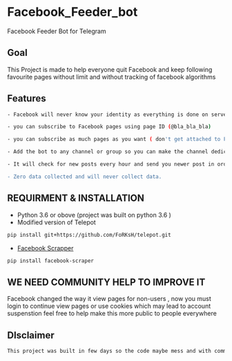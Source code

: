 # Facebook_Feeder_bot
Facebook Feeder Bot for Telegram

## Goal
This Project is made to help everyone quit Facebook and keep following favourite pages without limit and without tracking of facebook algorithms


## Features
```sh
- Facebook will never know your identity as everything is done on server and the bot just fetching the post to you.

- you can subscribe to Facebook pages using page ID (@bla_bla_bla)

- you can subscribe as much pages as you want ( don't get attached to Facebook too much ! )- I don't recommend subscribing to many pages it will be mess

- Add the bot to any channel or group so you can make the channel dedicated to a single page , or some pages related to a category , your personal subscribed list will be same , each channel has its own subscribed list!

- It will check for new posts every hour and send you newer post in order.- can't make it any faster for now as Facebook will block the request ( you are not a robot test and I am a bot 😔)

- Zero data collected and will never collect data.
```

## REQUIRMENT & INSTALLATION
  - Python 3.6 or obove (project was built on python 3.6 )
  - Modified version of Telepot 
```sh
pip install git+https://github.com/FoRKsH/telepot.git
```
  - [Facebook Scrapper](https://github.com/kevinzg/facebook-scraper)
```sh
pip install facebook-scraper
```

## WE NEED COMMUNITY HELP TO IMPROVE IT 
Facebook changed the way it view pages for non-users , now you must login to continue view pages or use cookies which may lead to account suspenstion 
feel free to help make this more public to people everywhere 



## DIsclaimer
```sh
This project was built in few days so the code maybe mess and with community help we can imporve it
```

